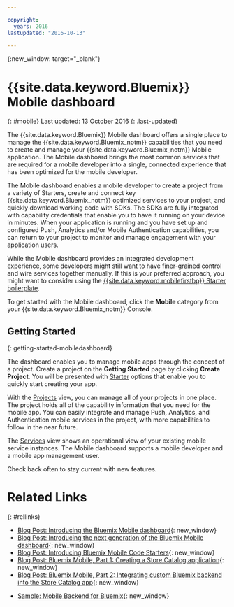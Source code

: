 ```yaml
---

copyright:
  years: 2016
lastupdated: "2016-10-13"

---
```

{:new_window: target="_blank"}

# {{site.data.keyword.Bluemix}} Mobile dashboard
{: #mobile}
Last updated: 13 October 2016
{: .last-updated}

The {{site.data.keyword.Bluemix}} Mobile dashboard offers a single place to manage the {{site.data.keyword.Bluemix_notm}} capabilities that you need to create and manage your {{site.data.keyword.Bluemix_notm}} Mobile application. The Mobile dashboard brings the most common services that are required for a mobile developer into a single, connected experience that has been optimized for the mobile developer.

The Mobile dashboard enables a mobile developer to create a project from a variety of Starters, create and connect key {{site.data.keyword.Bluemix_notm}} optimized services to your project, and quickly download working code with SDKs. The SDKs are fully integrated with capability credentials that enable you to have it running on your device in minutes. When your application is running and you have set up and configured Push, Analytics and/or Mobile Authentication capabilities, you can return to your project to monitor and manage engagement with your application users.

While the Mobile dashboard provides an integrated development experience, some developers might still want to have finer-grained control and wire services together manually. If this is your preferred approach, you might want to consider using the [{{site.data.keyword.mobilefirstbp}} Starter boilerplate](try_mobile.html).


<!--With {{site.data.keyword.Bluemix}} Mobile services, you can incorporate pre-built, managed, and scalable cloud services into your mobile applications. You can focus on building your mobile apps, instead of the complexities of managing the back-end infrastructure.

The Mobile dashboard provides an integrated experience on {{site.data.keyword.Bluemix_notm}} where you can create mobile projects easily from within the dashboard.
-->


To get started with the Mobile dashboard, click the **Mobile** category from your {{site.data.keyword.Bluemix_notm}} Console.


## Getting Started
{: getting-started-mobiledashboard}

The dashboard enables you to manage mobile apps through the concept of a project. Create a project on the **Getting Started** page by clicking **Create Project**. You will be presented with [Starter](starters.html) options that enable you to quickly start creating your app.

With the [Projects](projects.html) view, you can manage all of your projects in one place. The project holds all of the capability information that you need for the mobile app. You can easily integrate and manage Push, Analytics, and Authentication mobile services in the project, with more capabilities to follow in the near future.

The [Services](services.html) view shows an operational view of your existing mobile service instances. The Mobile dashboard supports a mobile developer and a mobile app management user.


<!--You can also discover the {{site.data.keyword.Bluemix_notm}} Mobile offerings, link to the Mobile documentation and get answers from our {{site.data.keyword.Bluemix_notm}} Mobile services community on Stack Overflow.-->


Check back often to stay current with new features.


# Related Links
{: #rellinks}

<!-- links to internal services don't work
## {{site.data.keyword.Bluemix_notm}} Mobile services
{: #general}
* [Mobile Analytics (Beta)](../services/mobileanalytics/index.html){: new_window}
* [Mobile Client Access](../services/mobileaccess/index.html){: new_window}
* [Mobile Foundation](../services/mobilefoundation/index.html){: new_window}
* [Mobile Quality Assurance)](../services/MobileQualityAssurance/index.html){: new_window}
* [Push Notifications](../services/mobilepush/index.html){: new_window}
-->

<!--## Blog Posts
{: #general}
-->
* [Blog Post: Introducing the Bluemix Mobile dashboard](https://developer.ibm.com/bluemix/2016/07/08/new-bluemix-mobile-dashboard/){: new_window}
* [Blog Post: Introducing the next generation of the Bluemix Mobile dashboard](https://ibm.com/blogs/bluemix/2016/10/introducing-the-next-generation-of-the-bluemix-mobile-dashboard/){: new_window}
* [Blog Post: Introducing Bluemix Mobile Code Starters](https://www.ibm.com/blogs/bluemix/2016/10/rapid-dev-with-mobile-code-starters/){: new_window}
* [Blog Post: Bluemix Mobile, Part 1: Creating a Store Catalog application](https://developer.ibm.com/bluemix/2016/07/13/bluemix-mobile-creating-store-catalog-app-part1/){: new_window}
* [Blog Post: Bluemix Mobile, Part 2: Integrating custom Bluemix backend into the Store Catalog app](https://developer.ibm.com/bluemix/2016/07/14/bluemix-mobile-integrating-custom-backend-part2/){: new_window}

<!--## Tutorials and Samples
{: #samples}
-->
* [Sample: Mobile Backend for Bluemix](https://github.com/ibm-bluemix-mobile-services/mobiledashboard-storecatalog-backend){: new_window}
